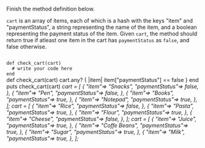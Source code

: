 Finish the method definition below.

`cart` is an array of items, each of which is a hash with the keys "item" and "paymentStatus", a string representing the name of the item, and a boolean representing the payment status of the item. Given `cart`, the method should return true if atleast one item in the cart has `paymentStatus` as `false`, and false otherwise.


<codeblock language="ruby" type="exercise" testMode="multipleInput">
<code>
def check_cart(cart)
  # write your code here
end
</code>

<solution>
def check_cart(cart)
  cart.any? { |item| item["paymentStatus"] == false }
end
</solution>

<testcases>
<caller>
puts check_cart(cart)
</caller>
<testcase>
<i>
cart = [
  {
    "item"=> "Snacks",
    "paymentStatus"=> false,
  },
  {
    "item"=> "Pen",
    "paymentStatus"=> false,
  },
  {
    "item"=> "Books",
    "paymentStatus"=> true,
  },
  {
    "item"=> "Notepad",
    "paymentStatus"=> true,
  },
];
</i>
</testcase>
<testcase>
<i>
cart = [
  {
    "item"=> "Rice",
    "paymentStatus"=> false,
  },
  {
    "item"=> "Pasta",
    "paymentStatus"=> true,
  },
  {
    "item"=> "Flour",
    "paymentStatus"=> true,
  },
  {
    "item"=> "Cheese",
    "paymentStatus"=> false,
  },
];
</i>
</testcase>
<testcase>
<i>
cart = [
  {
    "item"=> "Juice",
    "paymentStatus"=> true,
  },
  {
    "item"=> "Coffe Beans",
    "paymentStatus"=> true,
  },
  {
    "item"=> "Sugar",
    "paymentStatus"=> true,
  },
  {
    "item"=> "Milk",
    "paymentStatus"=> true,
  },
];
</i>
</testcase>
</testcases>
</codeblock>
